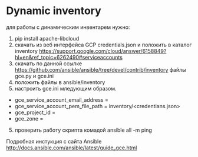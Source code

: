 # Dynamic inventory

для работы с динамическим инвентарем нужно:

1. pip install apache-libcloud
2. скачать из веб интерфейса GCP credentials.json и положить в каталог inventory
https://support.google.com/cloud/answer/6158849?hl=en&ref_topic=6262490#serviceaccounts
2. скачать по данной ссылке https://github.com/ansible/ansible/tree/devel/contrib/inventory файлы gce.py и gce.ini
3. положить файлы в ansible/inventory
4. настроить gce.ini  мледующим образом.

- gce_service_account_email_address = <service account email>
- gce_service_account_pem_file_path = inventory/<credentians.json>
- gce_project_id = <you project_id>
- gce_zone = <your region>

5. проверить работу скрипта комадой ansible all -m ping

Подробная инстукция с сайта Ansible
http://docs.ansible.com/ansible/latest/guide_gce.html
